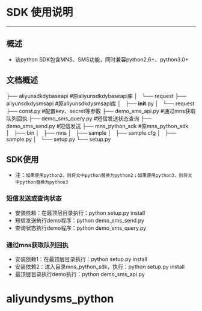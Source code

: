 
# SDK 使用说明

--------- 

## 概述
* 该python SDK包含MNS、SMS功能，同时兼容python2.6+、python3.0+

## 文档概述
├── aliyunsdkdybaseapi   #原aliyunsdkdybaseapi库
│   └── request
├── aliyunsdkdysmsapi    #原aliyunsdkdysmsapi库
│   ├── __init__.py
│   └── request
├── const.py             #配置key、secret等参数
├── demo_sms_api.py      #通过mns获取队列回执
├── demo_sms_query.py    #短信发送状态查询
├── demo_sms_send.py     #短信发送
├── mns_python_sdk       #原mns_python_sdk
│   ├── bin
│   ├── mns
│   ├── sample 
│   ├── sample.cfg
│   ├── sample.py
│   └── setup.py
└── setup.py

## SDK使用

* 注：`如果使用python2，则将文中python替换为python2；如果使用python3，则将文中python替换为python3`

### 短信发送或查询状态
* 安装依赖：在最顶层目录执行：python setup.py install
* 短信发送执行demo程序：python demo_sms_send.py
* 查询状态执行demo程序：python demo_sms_query.py

### 通过mns获取队列回执
* 安装依赖1：在最顶层目录执行：python setup.py install
* 安装依赖2：进入目录mns_python_sdk，执行：python setup.py install
* 最顶层目录执行demo执行：python demo_sms_api.py

# aliyundysms_python
